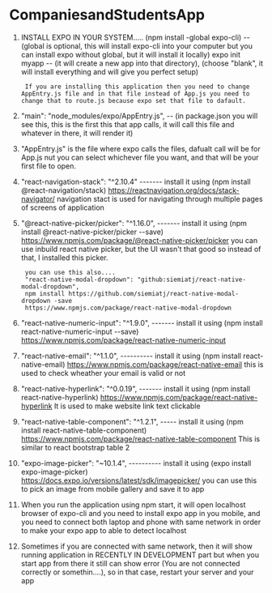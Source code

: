 # CompaniesandStudentsApp

1. INSTALL EXPO IN YOUR SYSTEM.....
(npm install -global expo-cli)   --  (global is optional, this will install expo-cli into your computer but you can install expo without global,  but it will install it locally)
        expo init myapp          --  (it will create a new app into that directory), (choose "blank", it will install everything and will give you perfect setup)
        
        If you are installing this application then you need to change AppEntry.js file and in that file instead of App.js you need to change that to route.js because expo set that file to dafault. 

2. "main": "node_modules/expo/AppEntry.js",   -- (in package.json you will see this, this is the first this that app calls, it will call this file and whatever in there, it will render it)

3. "AppEntry.js" is the file where expo calls the files, dafualt call will be for App.js nut you can select whichever file you want, and that will be your first file to open.

4. "react-navigation-stack": "^2.10.4"      -------    install it using (npm install @react-navigation/stack)
        https://reactnavigation.org/docs/stack-navigator/
        navigation stact is used for navigating through multiple pages of screens of application
        
5. "@react-native-picker/picker": "^1.16.0", -------   install it using (npm install @react-native-picker/picker --save)
        https://www.npmjs.com/package/@react-native-picker/picker
        you can use inbuild react native picker, but the UI wasn't that good so instead of that, I installed this picker.
        
        you can use this also....
        "react-native-modal-dropdown": "github:siemiatj/react-native-modal-dropdown",
        npm install https://github.com/siemiatj/react-native-modal-dropdown -save
        https://www.npmjs.com/package/react-native-modal-dropdown
        
        
6. "react-native-numeric-input": "^1.9.0",    -------  install it using (npm install react-native-numeric-input --save)
        https://www.npmjs.com/package/react-native-numeric-input
       
7. "react-native-email": "^1.1.0",       ----------    install it using (npm install react-native-email)
        https://www.npmjs.com/package/react-native-email
        this is used to check wheather your email is valid or not

8. "react-native-hyperlink": "^0.0.19",   -------    install it using (npm install react-native-hyperlink)
        https://www.npmjs.com/package/react-native-hyperlink
        It is used to make website link text clickable
        
9. "react-native-table-component": "^1.2.1",   -----   install it using (npm install react-native-table-component)
        https://www.npmjs.com/package/react-native-table-component
        This is similar to react bootstrap table 2
        
10. "expo-image-picker": "~10.1.4",      ----------    install it using (expo install expo-image-picker)
        https://docs.expo.io/versions/latest/sdk/imagepicker/
        you can use this to pick an image from mobile gallery and save it to app
        
11. When you run the application using npm start,  it will open localhost browser of expo-cli and you need to install expo app in you mobile, and you need to connect both laptop and phone with same network in order to make your expo app to able to detect localhost
12. Sometimes if you are connected with same network, then it will show running application in RECENTLY IN DEVELOPMENT part but when you start app from there it still can show error (You are not connected correctly or somethin....), so in that case, restart your server and your app
